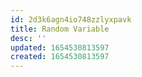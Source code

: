 ```yaml
---
id: 2d3k6agn4io748zzlyxpavk
title: Random Variable
desc: ''
updated: 1654530813597
created: 1654530813597
---
```


